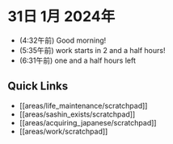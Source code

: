 # 31日 1月 2024年
- (4:32午前) Good morning!
- (5:35午前) work starts in 2 and a half hours!
- (6:31午前) one and a half hours left





## Quick Links
- [[areas/life_maintenance/scratchpad]]
- [[areas/sashin_exists/scratchpad]]
- [[areas/acquiring_japanese/scratchpad]]
- [[areas/work/scratchpad]]
